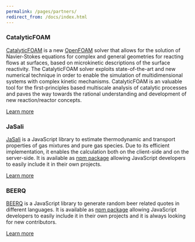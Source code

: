 ```yaml
---
permalink: /pages/partners/
redirect_from: /docs/index.html
---
```


<div class="row">
    <h3 class="text-center">CatalyticFOAM<br></h3>
    <p class="text-center"><a href="http://www.catalyticfoam.polimi.it/">CatalyticFOAM</a> is a new <a href="https://openfoam.org/">OpenFOAM</a> solver that allows for the solution of Navier-Stokes equations for complex and general geometries for reacting flows at surfaces, based on microkinetic descriptions of the surface reactivity. The CatalyticFOAM solver exploits state-of-the-art and new numerical technique in order to enable the simulation of multidimensional systems with complex kinetic mechanisms. CatalyticFOAM is an valuable tool for the first-principles based multiscale analysis of catalytic processes and paves the way towards the rational understanding and development of new reaction/reactor concepts.
    </p>
    <p class="text-center">
        <a class="btn btn-primary btn" href="http://www.catalyticfoam.polimi.it/" role="button">Learn more</a>
    </p>
</div>
<div class="row">
    <h3 class="text-center">JaSali<br></h3>
    <p class="text-center"><a href="https://github.com/srebughini/JASALI">JaSali</a> is a JavaScript library to estimate thermodynamic and transport properties of gas mixtures and pure gas species. Due to its efficient implementation, it enables the calculation both on the client-side and on the server-side. It is available as <a href="https://www.npmjs.com/package/jasali">npm package</a> allowing JavaScript developers to easily include it in their own projects. 
    </p>
    <p class="text-center">
        <a class="btn btn-primary btn" href="https://github.com/srebughini/JASALI" role="button">Learn more</a>
    </p>
</div>
<div class="row">
    <h3 class="text-center">BEERQ<br></h3>
    <p class="text-center"><a href="https://srebughini.github.io/BEERQ/">BEERQ</a> is a JavaScript library to generate random beer related quotes in different languages. It is available as <a href="https://www.npmjs.com/package/beerq">npm package</a> allowing JavaScript developers to easily include it in their own projects and it is always looking for new contributors.
    </p>
    <p class="text-center">
        <a class="btn btn-primary btn" href="https://srebughini.github.io/BEERQ/" role="button">Learn more</a>
    </p>
</div>